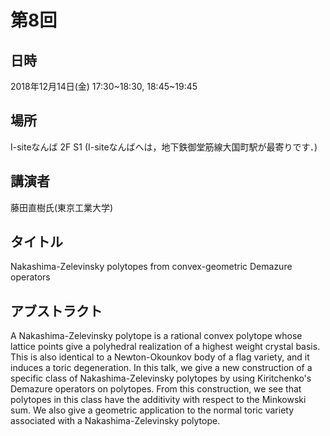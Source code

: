 # 第8回

## 日時
2018年12月14日(金) 17:30~18:30, 18:45~19:45
## 場所
I-siteなんば 2F S1 (I-siteなんばへは，地下鉄御堂筋線大国町駅が最寄りです．)
## 講演者
藤田直樹氏(東京工業大学)
## タイトル
Nakashima-Zelevinsky polytopes from convex-geometric Demazure operators
## アブストラクト
A Nakashima-Zelevinsky polytope is a rational convex polytope whose lattice points give a polyhedral realization of a highest weight crystal basis. This is also identical to a Newton-Okounkov body of a flag variety, and it induces a toric degeneration. In this talk, we give a new construction of a specific class of Nakashima-Zelevinsky polytopes by using Kiritchenko's Demazure operators on polytopes. From this construction, we see that polytopes in this class have the additivity with respect to the Minkowski sum. We also give a geometric application to the normal toric variety associated with a Nakashima-Zelevinsky polytope.